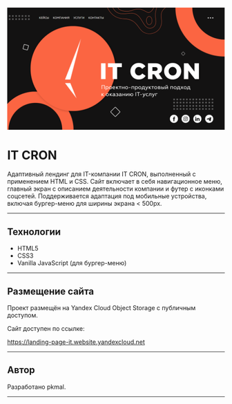 ![IT CRON](assets/preview.png)

# IT CRON

Адаптивный лендинг для IT-компании IT CRON, выполненный с применением HTML и CSS. Сайт включает в себя навигационное меню, главный экран с описанием деятельности компании и футер с иконками соцсетей. Поддерживается адаптация под мобильные устройства, включая бургер-меню для ширины экрана < 500px.

---

## Технологии

- HTML5
- CSS3
- Vanilla JavaScript (для бургер-меню)

---

## Размещение сайта

Проект размещён на Yandex Cloud Object Storage с публичным доступом.

Сайт доступен по ссылке:

https://landing-page-it.website.yandexcloud.net

---

## Автор

Разработано pkmal.

---
